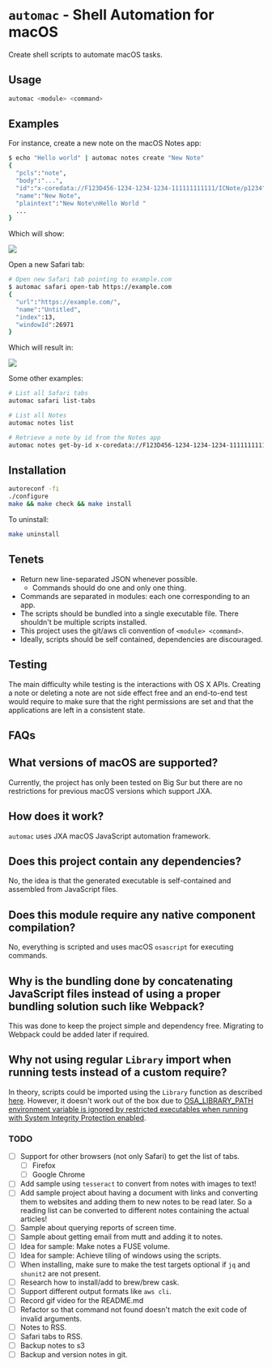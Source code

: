 # `automac` - Shell Automation for macOS

Create shell scripts to automate macOS tasks.

## Usage

```sh
automac <module> <command>
```

## Examples

For instance, create a new note on the macOS Notes app:

```sh
$ echo "Hello world" | automac notes create "New Note"
{
  "pcls":"note",
  "body":"...",
  "id":"x-coredata://F123D456-1234-1234-1234-111111111111/ICNote/p1234",
  "name":"New Note",
  "plaintext":"New Note\nHello World "
  ...
}
```

Which will show:

![](./docs/new-note-64.png)

Open a new Safari tab:

```sh
# Open new Safari tab pointing to example.com
$ automac safari open-tab https://example.com
{
  "url":"https://example.com/",
  "name":"Untitled",
  "index":13,
  "windowId":26971
}
```

Which will result in:

![](./docs/safari-tab-64.png)

Some other examples:

```sh
# List all Safari tabs
automac safari list-tabs

# List all Notes
automac notes list

# Retrieve a note by id from the Notes app
automac notes get-by-id x-coredata://F123D456-1234-1234-1234-111111111111/ICNote/p1234
```

## Installation

```sh
autoreconf -fi
./configure
make && make check && make install
```

To uninstall:

```sh
make uninstall
```

## Tenets

- Return new line-separated JSON whenever possible.
  - Commands should do one and only one thing.
- Commands are separated in modules: each one corresponding to an app.
- The scripts should be bundled into a single executable file. There shouldn't
  be multiple scripts installed.
- This project uses the git/aws cli convention of `<module> <command>`.
- Ideally, scripts should be self contained, dependencies are discouraged.

## Testing

The main difficulty while testing is the interactions with OS X APIs. Creating
a note or deleting a note are not side effect free and an end-to-end test would
require to make sure that the right permissions are set and that the
applications are left in a consistent state.

## FAQs

## What versions of macOS are supported?

Currently, the project has only been tested on Big Sur but there are no restrictions for previous macOS versions which support JXA.

## How does it work?

`automac` uses JXA macOS JavaScript automation framework.

## Does this project contain any dependencies?

No, the idea is that the generated executable is self-contained and assembled from JavaScript files.

## Does this module require any native component compilation?

No, everything is scripted and uses macOS `osascript` for executing commands.

## Why is the bundling done by concatenating JavaScript files instead of using a proper bundling solution such like Webpack?

This was done to keep the project simple and dependency free. Migrating to Webpack could be added later if required.

## Why not using regular `Library` import when running tests instead of a custom require?

In theory, scripts could be imported using the `Library` function as described
[here](https://developer.apple.com/library/archive/documentation/AppleScript/Conceptual/AppleScriptLangGuide/conceptual/ASLR_script_objects.html). However, it doesn't work out of the box due to [OSA_LIBRARY_PATH environment variable is ignored by restricted executables when running with System Integrity Protection enabled](https://stackoverflow.com/questions/35389058/why-wont-osa-library-path-not-work-as-documented-for-jxa).

### TODO

- [ ] Support for other browsers (not only Safari) to get the list of tabs.
  - [ ] Firefox
  - [ ] Google Chrome
- [ ] Add sample using `tesseract` to convert from notes with images to text!
- [ ] Add sample project about having a document with links and converting them
      to websites and adding them to new notes to be read later. So a reading list
      can be converted to different notes containing the actual articles!
- [ ] Sample about querying reports of screen time.
- [ ] Sample about getting email from mutt and adding it to notes.
- [ ] Idea for sample: Make notes a FUSE volume.
- [ ] Idea for sample: Achieve tiling of windows using the scripts.
- [ ] When installing, make sure to make the test targets optional if `jq` and
      `shunit2` are not present.
- [ ] Research how to install/add to brew/brew cask.
- [ ] Support different output formats like `aws cli`.
- [ ] Record gif video for the README.md
- [ ] Refactor so that command not found doesn't match the exit code of invalid
      arguments.
- [ ] Notes to RSS.
- [ ] Safari tabs to RSS.
- [ ] Backup notes to s3
- [ ] Backup and version notes in git.
